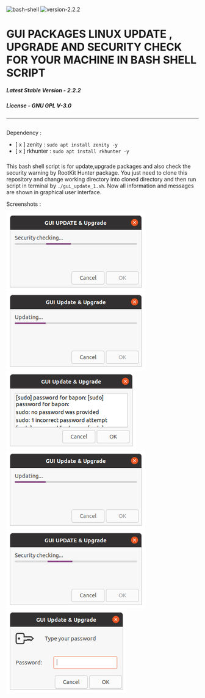 ![bash-shell](https://img.shields.io/badge/bash-shell-red) ![version-2.2.2](https://img.shields.io/badge/version-2.2.2-blue)

# GUI PACKAGES LINUX UPDATE , UPGRADE AND SECURITY CHECK FOR YOUR MACHINE IN BASH SHELL SCRIPT

##### Latest Stable Version - 2.2.2

##### License - GNU GPL V-3.0
-----------------------------------------------------------------------------------------------------------------------------
## 
Dependency :
- [ x ] zenity : `sudo apt install zenity -y`
- [ x ] rkhunter : `sudo apt install rkhunter -y`

###
This bash shell script is for update,upgrade packages and also check the security warning by RootKit Hunter package. You just need to clone this repository and change working directory into cloned directory and then run script in terminal by `./gui_update_1.sh`. Now all information and messages are shown in graphical user interface.

Screenshots :

![Screenshot1](screenshot1.png)
![Screenshot2](screenshot2.png)
![Screenshot3](screenshot3.png)
![Screenshot4](screenshot4.png)
![Screenshot5](screenshot5.png)
![Screenshot6](screenshot6.png)
